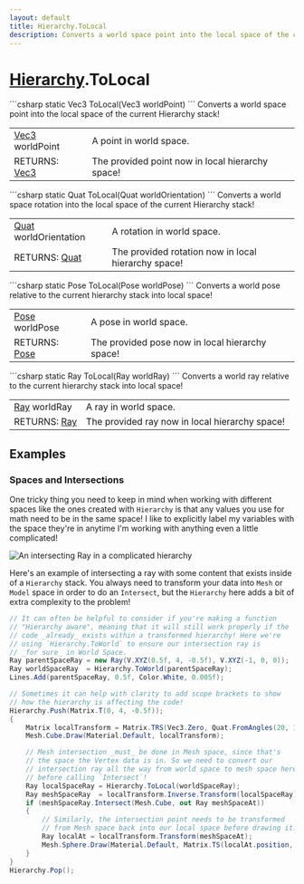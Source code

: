 ```yaml
---
layout: default
title: Hierarchy.ToLocal
description: Converts a world space point into the local space of the current Hierarchy stack!
---
```

# [Hierarchy]({{site.url}}/Pages/StereoKit/Hierarchy.html).ToLocal

<div class='signature' markdown='1'>
```csharp
static Vec3 ToLocal(Vec3 worldPoint)
```
Converts a world space point into the local space of the
current Hierarchy stack!
</div>

|  |  |
|--|--|
|[Vec3]({{site.url}}/Pages/StereoKit/Vec3.html) worldPoint|A point in world space.|
|RETURNS: [Vec3]({{site.url}}/Pages/StereoKit/Vec3.html)|The provided point now in local hierarchy space!|

<div class='signature' markdown='1'>
```csharp
static Quat ToLocal(Quat worldOrientation)
```
Converts a world space rotation into the local space of
the current Hierarchy stack!
</div>

|  |  |
|--|--|
|[Quat]({{site.url}}/Pages/StereoKit/Quat.html) worldOrientation|A rotation in world space.|
|RETURNS: [Quat]({{site.url}}/Pages/StereoKit/Quat.html)|The provided rotation now in local hierarchy space!|

<div class='signature' markdown='1'>
```csharp
static Pose ToLocal(Pose worldPose)
```
Converts a world pose relative to the current
hierarchy stack into local space!
</div>

|  |  |
|--|--|
|[Pose]({{site.url}}/Pages/StereoKit/Pose.html) worldPose|A pose in world space.|
|RETURNS: [Pose]({{site.url}}/Pages/StereoKit/Pose.html)|The provided pose now in local hierarchy space!|

<div class='signature' markdown='1'>
```csharp
static Ray ToLocal(Ray worldRay)
```
Converts a world ray relative to the current
hierarchy stack into local space!
</div>

|  |  |
|--|--|
|[Ray]({{site.url}}/Pages/StereoKit/Ray.html) worldRay|A ray in world space.|
|RETURNS: [Ray]({{site.url}}/Pages/StereoKit/Ray.html)|The provided ray now in local hierarchy space!|





## Examples

### Spaces and Intersections

One tricky thing you need to keep in mind when working with
different spaces like the ones created with `Hierarchy` is that any
values you use for math need to be in the same space! I like to
explicitly label my variables with the space they're in anytime I'm
working with anything even a little complicated!

![An intersecting Ray in a complicated hierarchy]({{site.screen_url}}/Docs/Hierarchy_Spaces.jpg)

Here's an example of intersecting a ray with some content that
exists inside of a `Hierarchy` stack. You always need to transform
your data into `Mesh` or `Model` space in order to do an
`Intersect`, but the `Hierarchy` here adds a bit of extra
complexity to the problem!
```csharp
// It can often be helpful to consider if you're making a function
// "Hierarchy aware", meaning that it will still work properly if the
// code _already_ exists within a transformed hierarchy! Here we're
// using `Hierarchy.ToWorld` to ensure our intersection ray is
// _for sure_ in World Space.
Ray parentSpaceRay = new Ray(V.XYZ(0.5f, 4, -0.5f), V.XYZ(-1, 0, 0));
Ray worldSpaceRay  = Hierarchy.ToWorld(parentSpaceRay);
Lines.Add(parentSpaceRay, 0.5f, Color.White, 0.005f);

// Sometimes it can help with clarity to add scope brackets to show
// how the hierarchy is affecting the code!
Hierarchy.Push(Matrix.T(0, 4, -0.5f));
{
	Matrix localTransform = Matrix.TRS(Vec3.Zero, Quat.FromAngles(20, 135, 45), 0.2f);
	Mesh.Cube.Draw(Material.Default, localTransform);

	// Mesh intersection _must_ be done in Mesh space, since that's
	// the space the Vertex data is in. So we need to convert our
	// intersection ray all the way from world space to mesh space here
	// before calling `Intersect`!
	Ray localSpaceRay = Hierarchy.ToLocal(worldSpaceRay);
	Ray meshSpaceRay  = localTransform.Inverse.Transform(localSpaceRay);
	if (meshSpaceRay.Intersect(Mesh.Cube, out Ray meshSpaceAt))
	{
		// Similarly, the intersection point needs to be transformed
		// from Mesh space back into our local space before drawing it.
		Ray localAt = localTransform.Transform(meshSpaceAt);
		Mesh.Sphere.Draw(Material.Default, Matrix.TS(localAt.position, 0.04f), Color.HSV(0.36f, .8f, .8f));
	}
}
Hierarchy.Pop();
```

